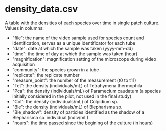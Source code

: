 
# density_data.csv
A table with the densities of each species over time in single patch culture. Values in columns:

- "file": the name of the video sample used for species count and identification, serves as a unique identificator for each tube
- "date": date at which the sample was taken (yyyy-mm-dd)
- "time": the time of day at which the sample was taken (hour)
- "magnification": magnification setting of the microscope during video acquisition
- "community": the species grown in a tube
- "replicate": the replicate number
- "measure_point": the number of the measurement (t0 to t11)
- "Tet": the density (individuals/mL) of Tetrahymena thermophila
- "Pca": the density (individuals/mL) of Paramecium caudatum (a species initially considered in the pilot, not used in the final study)
- "Col": the density (individuals/mL) of Colpidium sp.
- "Ble": the density (individuals/mL) of Blepharisma sp.
- "Ble_shadow": density of particles identified as the shadow of a Blepharisma sp. individual (indiv/mL)
- "hours": the time passed since the begining of the culture (in hours)
